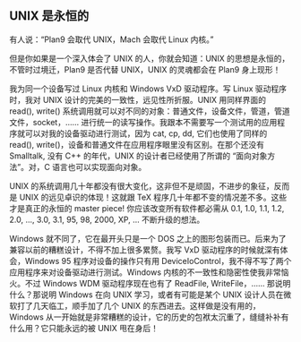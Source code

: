 ## UNIX 是永恒的

有人说：“Plan9 会取代 UNIX，Mach 会取代 Linux 内核。”

但是你如果是一个深入体会了 UNIX 的人，你就会知道：UNIX
的思想是永恒的，不管时过境迁，Plan9 是否代替 UNIX，UNIX 的灵魂都会在
Plan9 身上现形！

我为同一个设备写过 Linux 内核和 Windows VxD 驱动程序。写 Linux
驱动程序时，我对 UNIX 设计的完美的一致性，远见性所折服。UNIX
用同样界面的 read(), write()
系统调用就可以对不同的对象：普通文件，设备文件，管道，管道文件，socket，……
进行统一的读写操作。我跟本不需要写一个测试用的应用程序就可以对我的设备驱动进行测试，因为
cat, cp, dd, 它们也使用了同样的 read(),
write()，设备和普通文件在应用程序眼里没有区别。在那个还没有 Smalltalk,
没有 C++ 的年代，UNIX 的设计者已经使用了所谓的 “面向对象方法”。对，C
语言也可以实现面向对象。

UNIX
的系统调用几十年都没有很大变化，这非但不是顽固，不进步的象征，反而是
UNIX 的远见卓识的体现！这就跟 TeX
程序几十年都不变的情况差不多。这些才是真正的永恒的 master piece!
你应该改变所有软件都必需从 0.1, 1.0, 1.1, 1.2, 2.0, ..., 3.0, 3.1, 95,
98, 2000, XP, ... 不断升级的想法。

Windows 就不同了，它在最开头只是一个 DOS
之上的图形包装而已。后来为了兼容以前的糟糕设计，不得不加上很多累赘。我写
VxD 驱动程序的时候就深有体会，Windows 95 程序对设备的操作只有用
DeviceIoControl，我不得不写了两个应用程序来对设备驱动进行测试。Windows
内核的不一致性和隐密性使我非常恼火。不过 Windows WDM 驱动程序现在也有了
ReadFile, WriteFile，…… 那说明什么？那说明 Windows 在向 UNIX
学习，或者有可能是某个 UNIX 设计人员在微软打了几天临工，顺手加了几个
UNIX 的东西进去。这样做是没有用的，Windows
从一开始就是非常糟糕的设计，它的历史的包袱太沉重了，缝缝补补有什么用？它只能永远的被
UNIX 甩在身后！
